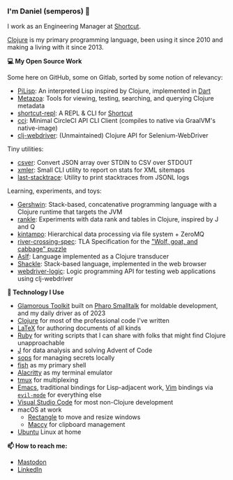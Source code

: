 ### I'm Daniel (semperos) 👋

I work as an Engineering Manager at [Shortcut](https://shortcut.com).

[Clojure](https://clojure.org) is my primary programming language, been using it since 2010 and making a living with it since 2013.

**💻 My Open Source Work**

Some here on GitHub, some on Gitlab, sorted by some notion of relevancy:

* [PiLisp](https://github.com/orgs/pilisp/pilisp-monorepo): An interpreted Lisp inspired by Clojure, implemented in [Dart](https://dart.dev)
* [Metazoa](https://gitlab.com/glossa/metazoa): Tools for viewing, testing, searching, and querying Clojure metadata
* [shortcut-repl](https://github.com/semperos/shortcut-repl): A REPL & CLI for [Shortcut](https://shortcut.com)
* [cci](https://github.com/semperos/cci): Minimal CircleCI API CLI Client (compiles to native via GraalVM's native-image)
* [clj-webdriver](https://github.com/semperos/clj-webdriver): (Unmaintained) Clojure API for Selenium-WebDriver

Tiny utilities:

* [csver](https://github.com/semperos/csver): Convert JSON array over STDIN to CSV over STDOUT
* [xmler](): Small CLI utility to report on stats for XML sitemaps
* [last-stacktrace](https://gitlab.com/semperos/last-stacktrace): Utility to print stacktraces from JSONL logs

Learning, experiments, and toys:

* [Gershwin](https://github.com/gershwin/gershwin): Stack-based, concatenative programming language with a Clojure runtime that targets the JVM
* [rankle](https://github.com/semperos/rankle): Experiments with data rank and tables in Clojure, inspired by J and Q
* [kintampo](https://github.com/semperos/kintampo): Hierarchical data processing via file system + ZeroMQ
* [river-crossing-spec](https://github.com/semperos/river-crossing-spec): TLA Specification for the ["Wolf, goat, and cabbage" puzzle](https://en.wikipedia.org/wiki/Wolf,_goat_and_cabbage_problem)
* [AsIf](https://gitlab.com/semperos/asif): Language implemented as a Clojure transducer
* [Shackle](https://gitlab.com/semperos/shackle): Stack-based language, implemented in the web browser
* [webdriver-logic](https://github.com/semperos/webdriver-logic): Logic programming API for testing web applications using clj-webdriver

**💾 Technology I Use**

- [Glamorous Toolkit](https://gtoolkit.com/) built on [Pharo Smalltalk](https://pharo.org/) for moldable development, and my daily driver as of 2023
- [Clojure](https://clojure.org) for most of the professional code I've written
- [LaTeX](https://www.latex-project.org/) for authoring documents of all kinds
- [Ruby](https://www.ruby-lang.org/en/) for writing scripts that I can share with folks that might find Clojure unapproachable
- [J](https://code.jsoftware.com/wiki/Guides/GettingStarted) for data analysis and solving Advent of Code
- [sops](https://fishshell.com/) for managing secrets locally
- [fish](https://fishshell.com/) as my primary shell
- [Alacritty](https://alacritty.org/) as my terminal emulator
- [tmux](https://github.com/tmux/tmux/wiki) for multiplexing
- [Emacs](https://www.gnu.org/software/emacs/), traditional bindings for Lisp-adjacent work, [Vim](https://www.vim.org/) bindings via [`evil-mode`](https://github.com/emacs-evil/evil) for everything else
- [Visual Studio Code](https://code.visualstudio.com/) for most non-Clojure development
- macOS at work
   - [Rectangle](https://rectangleapp.com/) to move and resize windows
   - [Maccy](https://maccy.app/) for clipboard management
- [Ubuntu](https://ubuntu.com/) Linux at home

**📫 How to reach me:**

- [Mastodon](https://fosstodon.org/@semperos)
- [LinkedIn](https://www.linkedin.com/in/danielgregoire/)

<!--
**semperos/semperos** is a ✨ _special_ ✨ repository because its `README.md` (this file) appears on your GitHub profile.

Here are some ideas to get you started:

- 🔭 I’m currently working on ...
- 🌱 I’m currently learning ...
- 👯 I’m looking to collaborate on ...
- 🤔 I’m looking for help with ...
- 💬 Ask me about ...
- 📫 How to reach me: ...
- 😄 Pronouns: ...
- ⚡ Fun fact: ...
-->

